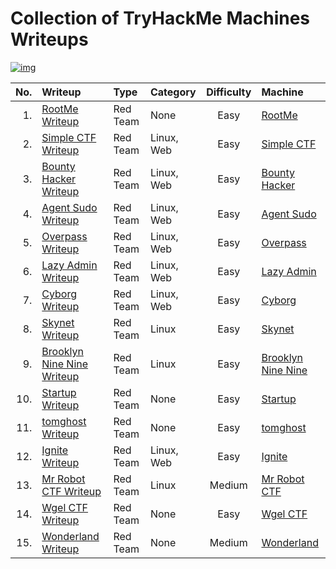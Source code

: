 # Collection of TryHackMe Machines Writeups

[![img](https://tryhackme-badges.s3.amazonaws.com/iffathanafiah.png)](https://tryhackme.com/p/iffathanafiah)

|No.| Writeup | Type | Category | Difficulty | Machine |
| ---: | :--- | :--- | :--- | :---: | :--- |
| 1. | [RootMe Writeup](RootMe/readme.md) | Red Team | None | Easy | [RootMe](https://tryhackme.com/room/rrootme) |
| 2. | [Simple CTF Writeup](Simple%20CTF/readme.md) | Red Team | Linux, Web | Easy | [Simple CTF](https://tryhackme.com/room/easyctf) |
| 3. | [Bounty Hacker Writeup](Bounty%20Hacker/readme.md) | Red Team | Linux, Web | Easy | [Bounty Hacker](https://tryhackme.com/room/cowboyhacker) |
| 4. | [Agent Sudo Writeup](Agent%20Sudo/readme.md) | Red Team | Linux, Web | Easy | [Agent Sudo](https://tryhackme.com/room/agentsudoctf) |
| 5. | [Overpass Writeup](Overpass/readme.md) | Red Team | Linux, Web | Easy | [Overpass](https://tryhackme.com/room/overpass) |
| 6. | [Lazy Admin Writeup](Lazy%20Admin/readme.md) | Red Team | Linux, Web | Easy | [Lazy Admin](https://tryhackme.com/room/lazyadmin) |
| 7. | [Cyborg Writeup](Cyborg/readme.md) | Red Team | Linux, Web | Easy | [Cyborg](https://thttps://tryhackme.com/room/cyborgt8) |
| 8. | [Skynet Writeup](Skynet/readme.md) | Red Team | Linux | Easy | [Skynet](https://tryhackme.com/room/skynet) |
| 9. | [Brooklyn Nine Nine Writeup](Brooklyn%20Nine%20Nine/readme.md) | Red Team | Linux | Easy | [Brooklyn Nine Nine](https://tryhackme.com/room/brooklynninenine) |
| 10. | [Startup Writeup](Startup/readme.md) | Red Team | None | Easy | [Startup](https://tryhackme.com/room/startup) |
| 11. | [tomghost Writeup](tomghost/readme.md) | Red Team | None | Easy | [tomghost](https://tryhackme.com/room/tomghost) |
| 12. | [Ignite Writeup](Ignite/readme.md) | Red Team | Linux, Web | Easy | [Ignite](https://tryhackme.com/room/ignite) |
| 13. | [Mr Robot CTF Writeup](Mr%20Robot%20CTF/readme.md) | Red Team | Linux | Medium | [Mr Robot CTF](https://tryhackme.com/room/mrrobot) |
| 14. | [Wgel CTF Writeup](Wgel%20CTF/readme.md) | Red Team | None | Easy | [Wgel CTF](https://tryhackme.com/room/wgelctf) |
| 15. | [Wonderland Writeup](Wonderland/readme.md) | Red Team | None | Medium | [Wonderland](https://tryhackme.com/room/wonderland) |